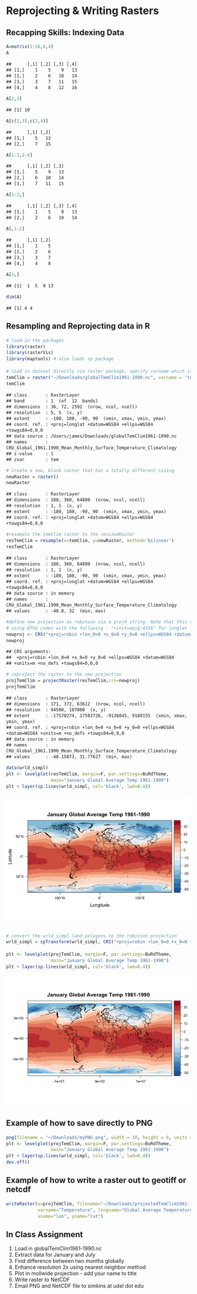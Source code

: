 Reprojecting & Writing Rasters
================

Recapping Skills: Indexing Data
-------------------------------

``` r
A=matrix(1:16,4,4)
A
```

    ##      [,1] [,2] [,3] [,4]
    ## [1,]    1    5    9   13
    ## [2,]    2    6   10   14
    ## [3,]    3    7   11   15
    ## [4,]    4    8   12   16

``` r
A[2,3]
```

    ## [1] 10

``` r
A[c(1,3),c(2,4)]
```

    ##      [,1] [,2]
    ## [1,]    5   13
    ## [2,]    7   15

``` r
A[1:3,2:4]
```

    ##      [,1] [,2] [,3]
    ## [1,]    5    9   13
    ## [2,]    6   10   14
    ## [3,]    7   11   15

``` r
A[1:2,]
```

    ##      [,1] [,2] [,3] [,4]
    ## [1,]    1    5    9   13
    ## [2,]    2    6   10   14

``` r
A[,1:2]
```

    ##      [,1] [,2]
    ## [1,]    1    5
    ## [2,]    2    6
    ## [3,]    3    7
    ## [4,]    4    8

``` r
A[1,]
```

    ## [1]  1  5  9 13

``` r
dim(A)
```

    ## [1] 4 4

Resampling and Reprojecting data in R
-------------------------------------

``` r
# load in the packages
library(raster)
library(rasterVis)
library(maptools) # also loads sp package

# load in dataset directly via raster package, specify varname which is 'tem' for 'temperature' 
temClim = raster("~/Downloads/globalTemClim1961-1990.nc", varname = 'tem')
temClim
```

    ## class       : RasterLayer 
    ## band        : 1  (of  12  bands)
    ## dimensions  : 36, 72, 2592  (nrow, ncol, ncell)
    ## resolution  : 5, 5  (x, y)
    ## extent      : -180, 180, -90, 90  (xmin, xmax, ymin, ymax)
    ## coord. ref. : +proj=longlat +datum=WGS84 +ellps=WGS84 +towgs84=0,0,0 
    ## data source : /Users/james/Downloads/globalTemClim1961-1990.nc 
    ## names       : CRU_Global_1961.1990_Mean_Monthly_Surface_Temperature_Climatology 
    ## z-value     : 1 
    ## zvar        : tem

``` r
# Create a new, blank raster that has a totally different sizing
newRaster = raster()
newRaster
```

    ## class       : RasterLayer 
    ## dimensions  : 180, 360, 64800  (nrow, ncol, ncell)
    ## resolution  : 1, 1  (x, y)
    ## extent      : -180, 180, -90, 90  (xmin, xmax, ymin, ymax)
    ## coord. ref. : +proj=longlat +datum=WGS84 +ellps=WGS84 +towgs84=0,0,0

``` r
#resample the temClim raster to the resizedRaster
resTemClim = resample(x=temClim, y=newRaster, method='bilinear')
resTemClim
```

    ## class       : RasterLayer 
    ## dimensions  : 180, 360, 64800  (nrow, ncol, ncell)
    ## resolution  : 1, 1  (x, y)
    ## extent      : -180, 180, -90, 90  (xmin, xmax, ymin, ymax)
    ## coord. ref. : +proj=longlat +datum=WGS84 +ellps=WGS84 +towgs84=0,0,0 
    ## data source : in memory
    ## names       : CRU_Global_1961.1990_Mean_Monthly_Surface_Temperature_Climatology 
    ## values      : -48.8, 32  (min, max)

``` r
#define new projection as robinson via a proj4 string. Note that this can also be achieved
# using EPSG codes with the following - "+init=epsg:4326" for longlat
newproj <- CRS("+proj=robin +lon_0=0 +x_0=0 +y_0=0 +ellps=WGS84 +datum=WGS84 +units=m +no_defs" )
newproj
```

    ## CRS arguments:
    ##  +proj=robin +lon_0=0 +x_0=0 +y_0=0 +ellps=WGS84 +datum=WGS84
    ## +units=m +no_defs +towgs84=0,0,0

``` r
# reproject the raster to the new projection
projTemClim = projectRaster(resTemClim,crs=newproj)
projTemClim
```

    ## class       : RasterLayer 
    ## dimensions  : 171, 372, 63612  (nrow, ncol, ncell)
    ## resolution  : 94500, 107000  (x, y)
    ## extent      : -17570274, 17583726, -9136845, 9160155  (xmin, xmax, ymin, ymax)
    ## coord. ref. : +proj=robin +lon_0=0 +x_0=0 +y_0=0 +ellps=WGS84 +datum=WGS84 +units=m +no_defs +towgs84=0,0,0 
    ## data source : in memory
    ## names       : CRU_Global_1961.1990_Mean_Monthly_Surface_Temperature_Climatology 
    ## values      : -48.15073, 31.77627  (min, max)

``` r
data(wrld_simpl)
plt <- levelplot(resTemClim, margin=F, par.settings=BuRdTheme,
                 main="January Global Average Temp 1961-1990")
plt + layer(sp.lines(wrld_simpl, col='black', lwd=0.4))
```

![](Week5_Reprojecting_files/figure-markdown_github/unnamed-chunk-2-1.png)

``` r
# convert the wrld_simpl land polygons to the robinson projection
wrld_simpl = spTransform(wrld_simpl, CRS("+proj=robin +lon_0=0 +x_0=0 +y_0=0 +ellps=WGS84 +datum=WGS84 +units=m +no_defs" ))

plt <- levelplot(projTemClim, margin=F, par.settings=BuRdTheme,
                 main="January Global Average Temp 1961-1990")
plt + layer(sp.lines(wrld_simpl, col='black', lwd=0.4))
```

![](Week5_Reprojecting_files/figure-markdown_github/unnamed-chunk-2-2.png)

Example of how to save directly to PNG
--------------------------------------

``` r
png(filename = "~/Downloads/myPNG.png", width = 10, height = 6, units = 'in')
plt <- levelplot(projTemClim, margin=F, par.settings=BuRdTheme,
                 main="January Global Average Temp 1961-1990")
plt + layer(sp.lines(wrld_simpl, col='black', lwd=0.4))
dev.off()
```

Example of how to write a raster out to geotiff or netcdf
---------------------------------------------------------

``` r
writeRaster(x=projTemClim, filename="~/Downloads/projectedTemClim1961-1990.tif", format='GTiff',
            varname="Temperature", longname="Global Average Temperature January 1960-1990",
            xname="lon", yname="lat")
```

In Class Assignment
-------------------

1.  Load in globalTemClim1961-1990.nc
2.  Extract data for January and July
3.  Find difference between two months globally
4.  Enhance resolution 2x using nearest neighbor method
5.  Plot in mollwide projection - add your name to title
6.  Write raster to NetCDF
7.  Email PNG and NetCDF file to simkins at udel dot edu
